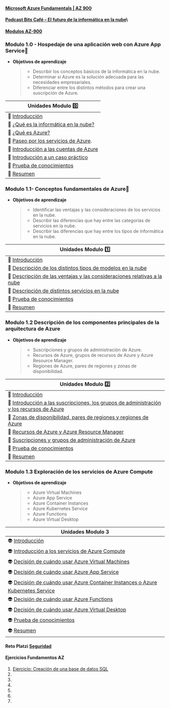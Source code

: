 
#### [Microsoft Azure Fundamentals | AZ 900](https://www.youtube.com/playlist?list=PL3hNLk-aR0J9K5cvCIsQiwjMvO8UFFr35)
#### [Podcast Bits Café – El futuro de la informática en la nube](https://azurelate.show/podcast/episode-013/)\
#### [Modulos AZ-900](https://docs.microsoft.com/es-mx/users/cloudskillschallenge/collections/5d3kh31eg83o?WT.mc_id=cloudskillschallenge_495571f3-ba53-426a-b5cc-2885cf229e8b)
### Modulo 1.0 - Hospedaje de una aplicación web con Azure App Service📱

- **Objetivos de aprendizaje**  

  > - Describir los conceptos básicos de la informática en la nube.
  > - Determinar si Azure es la solución adecuada para las necesidades empresariales.
  > - Diferenciar entre los distintos métodos para crear una suscripción de Azure.  

| **Unidades Modulo 0️⃣** |
| --- |
| 🦧 [Introducción](https://docs.microsoft.com/es-mx/learn/modules/intro-to-azure-fundamentals/introduction) |
| 🦧 [¿Qué es la informática en la nube?](https://docs.microsoft.com/es-mx/learn/modules/intro-to-azure-fundamentals/what-is-cloud-computing) |
| 🦧 [¿Qué es Azure?](https://docs.microsoft.com/es-mx/learn/modules/intro-to-azure-fundamentals/what-is-microsoft-azure) |
| 🦧 [Paseo por los servicios de Azure](https://docs.microsoft.com/es-mx/learn/modules/intro-to-azure-fundamentals/tour-of-azure-services). |
| 🦧 [Introducción a las cuentas de Azure](https://docs.microsoft.com/es-mx/learn/modules/intro-to-azure-fundamentals/get-started-with-azure-accounts) |
| 🦧 [Introducción a un caso práctico](https://docs.microsoft.com/es-mx/learn/modules/intro-to-azure-fundamentals/case-study-introduction) |
| 🦧 [Prueba de conocimientos](https://docs.microsoft.com/es-mx/learn/modules/intro-to-azure-fundamentals/knowledge-check) |
| 🦧 [Resumen](https://docs.microsoft.com/es-mx/learn/modules/intro-to-azure-fundamentals/summary) |

### Modulo 1.1- Conceptos fundamentales de Azure📱  

- **Objetivos de aprendizaje**  

  > - Identificar las ventajas y las consideraciones de los servicios en la nube.
  > - Describir las diferencias que hay entre las categorías de servicios en la nube.
  > - Describir las diferencias que hay entre los tipos de informática en la nube.

| **Unidades Modulo 1️⃣** |
| --- |
| 🦔 [Introducción](https://docs.microsoft.com/es-mx/learn/modules/fundamental-azure-concepts/introduction) |
| 🦔 [Descripción de los distintos tipos de modelos en la nube](https://docs.microsoft.com/es-mx/learn/modules/fundamental-azure-concepts/types-of-cloud-computing) |
| 🦔 [Descripción de las ventajas y las consideraciones relativas a la nube](https://docs.microsoft.com/es-mx/learn/modules/fundamental-azure-concepts/benefits-of-cloud-computing) |
| 🦔 [Descripción de distintos servicios en la nube](https://docs.microsoft.com/es-mx/learn/modules/fundamental-azure-concepts/categories-of-cloud-services) |
| 🦔 [Prueba de conocimientos](https://docs.microsoft.com/es-mx/learn/modules/fundamental-azure-concepts/knowledge-check) |
| 🦔 [Resumen](https://docs.microsoft.com/es-mx/learn/modules/fundamental-azure-concepts/summary) |

### Modulo 1.2 Descripción de los componentes principales de la arquitectura de Azure

- **Objetivos de aprendizaje**  

  > - Suscripciones y grupos de administración de Azure.
  > - Recursos de Azure, grupos de recursos de Azure y Azure Resource Manager. 
  > - Regiones de Azure, pares de regiones y zonas de disponibilidad.

| **Unidades Modulo 2️⃣** |
| --- |
| 🦝 [Introducción](https://docs.microsoft.com/es-mx/learn/modules/azure-architecture-fundamentals/introduction) |
| 🦝 [Introducción a las suscripciones, los grupos de administración y los recursos de Azure](https://docs.microsoft.com/es-mx/learn/modules/azure-architecture-fundamentals/overview) |
| 🦝 [Zonas de disponibilidad, pares de regiones y regiones de Azure](https://docs.microsoft.com/es-mx/learn/modules/azure-architecture-fundamentals/regions-availability-zones) |
| 🦝 [Recursos de Azure y Azure Resource Manager](https://docs.microsoft.com/es-mx/learn/modules/azure-architecture-fundamentals/resources-resource-manager) |
| 🦝 [Suscripciones y grupos de administración de Azure](https://docs.microsoft.com/es-mx/learn/modules/azure-architecture-fundamentals/management-groups-subscriptions) |
| 🦝 [Prueba de conocimientos](https://docs.microsoft.com/es-mx/learn/modules/azure-architecture-fundamentals/knowledge-check) |
| 🦝 [Resumen](https://docs.microsoft.com/es-mx/learn/modules/azure-architecture-fundamentals/summary) |

 ### Modulo 1.3 Exploración de los servicios de Azure Compute

- **Objetivos de aprendizaje**  

  > - Azure Virtual Machines
  > - Azure App Service
  > - Azure Container Instances
  > - Azure Kubernetes Service
  > - Azure Functions
  > - Azure Virtual Desktop

| **Unidades Modulo 3** |
| --- |
| 👽 [Introducción](https://docs.microsoft.com/es-mx/learn/modules/azure-compute-fundamentals/introduction) |
| 👽 [Introducción a los servicios de Azure Compute](https://docs.microsoft.com/es-mx/learn/modules/azure-compute-fundamentals/overview) |
| 👽 [Decisión de cuándo usar Azure Virtual Machines](https://docs.microsoft.com/es-mx/learn/modules/azure-compute-fundamentals/azure-virtual-machines) |
| 👽 [Decisión de cuándo usar Azure App Service](https://docs.microsoft.com/es-mx/learn/modules/azure-compute-fundamentals/azure-app-services) |
| 👽 [Decisión de cuándo usar Azure Container Instances o Azure Kubernetes Service](https://docs.microsoft.com/es-mx/learn/modules/azure-compute-fundamentals/azure-container-services) |
| 👽 [Decisión de cuándo usar Azure Functions](https://docs.microsoft.com/es-mx/learn/modules/azure-compute-fundamentals/azure-functions) |
| 👽 [Decisión de cuándo usar Azure Virtual Desktop](https://docs.microsoft.com/es-mx/learn/modules/azure-compute-fundamentals/windows-virtual-desktop) |
| 👽 [Prueba de conocimientos](https://docs.microsoft.com/es-mx/learn/modules/azure-compute-fundamentals/knowledge-check) |
| 👽 [Resumen](https://docs.microsoft.com/es-mx/learn/modules/azure-compute-fundamentals/summary) |

#### Reto Platzi [Seguridad](https://platzi.com/clases/2200-introduccion-azure/38253-seguridad/)
#### Ejercicios Fundamentos AZ
1. [Ejercicio: Creación de una base de datos SQL](https://docs.microsoft.com/es-es/learn/modules/azure-database-fundamentals/exercise-create-sql-database)
2. []()
3. []()
4. []()
5. []()
6. []()
7. []()
